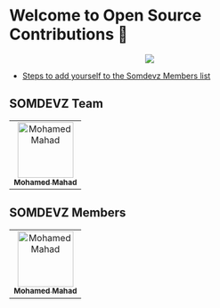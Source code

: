 # Welcome to Open Source Contributions 🍉

<p align="center">
    <a href="https://www.youtube.com/@somdevz/streams">
        <img src="https://yt3.googleusercontent.com/Tz250GnaWZvtJbcTvjoQRS1F79aMn_109d4Z-m4UEKV5kYwFs2DR2TNpiTKVzaf_BJ7juVomWQ=s176-c-k-c0x00ffffff-no-rj"/>
    </a>
</p>

- [Steps to add yourself to the Somdevz Members list](https://github.com/SOMDEVZ/Welcome-to-Open-Source/blob/master/CONTRIBUTING.md)

## SOMDEVZ Team 


<!-- ALL-CONTRIBUTORS-LIST:START - Do not remove or modify this section -->
<!-- prettier-ignore-start -->
<!-- markdownlint-disable -->
<table>
    <tbody>
        <tr>
            <td align="center">
                <a href="https://github.com/M24SOM">
                    <img src="https://avatars.githubusercontent.com/u/64413178?v=4" width="100px;" alt="Mohamed Mahad"/>
                    <br />
                    <sub><b>Mohamed Mahad</b></sub>
                </a> 
            </td>
        </tr> 
    </tbody>
</table>


## SOMDEVZ Members 


<!-- ALL-CONTRIBUTORS-LIST:START - Do not remove or modify this section -->
<!-- prettier-ignore-start -->
<!-- markdownlint-disable -->
<table>
    <tbody>
        <tr>
            <td align="center">
                <a href="https://github.com/M24SOM">
                    <img src="https://avatars.githubusercontent.com/u/64413178?v=4" width="100px;" alt="Mohamed Mahad"/>
                    <br />
                    <sub><b>Mohamed Mahad</b></sub>
                </a> 
            </td>
        </tr> 
    </tbody>
</table>